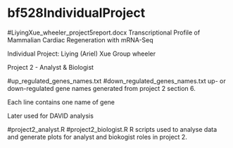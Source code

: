 # bf528IndividualProject

#LiyingXue_wheeler_project5report.docx
Transcriptional Profile of Mammalian Cardiac Regeneration with mRNA-Seq

Individual Project: Liying (Ariel) Xue
Group wheeler

Project 2 - Analyst & Biologist

#up_regulated_genes_names.txt
#down_regulated_genes_names.txt
up- or down-regulated gene names generated from project 2 section 6.

Each line contains one name of gene

Later used for DAVID analysis


#project2_analyst.R
#project2_biologist.R
R scripts used to analyse data and generate plots for analyst and biokogist roles in project 2.

